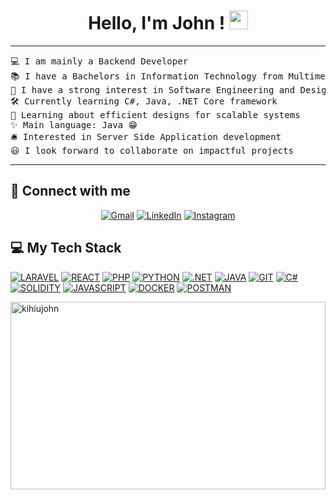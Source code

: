 <h1 align="center">
Hello, I'm John ! 
	<a href="https://github.com/KihiuJohn" target="_self">
		<img src="https://media.giphy.com/media/hvRJCLFzcasrR4ia7z/giphy.gif" width="30">
	</a>
</h1>

<hr>

<pre>
💻 I am mainly a Backend Developer
📚 I have a Bachelors in Information Technology from Multimedia University of Kenya
📝 I have a strong interest in Software Engineering and Design
🛠️ Currently learning C#, Java, .NET Core framework
🌱 Learning about efficient designs for scalable systems
✨ Main language: Java 😁
🛎 Interested in Server Side Application development
😃 I look forward to collaborate on impactful projects
</pre>
<hr>

## 🤝 Connect with me

<p align="center">
	<a href="mailto:kihiujohn12@gmail.com"><img img src="https://img.shields.io/badge/gmail-%23EA4335.svg?style=plastic&logo=gmail&logoColor=white" alt="Gmail"/></a>
	<a href="https://www.linkedin.com/in/john-kihiu-3481b8232/"><img src="https://img.shields.io/badge/linkedin-%230A66C2.svg?style=plastic&logo=linkedin&logoColor=white" alt="LinkedIn"/></a>
    <a href="https://www.instagram.com/_migett/"><img src="https://img.shields.io/badge/Instagram-%23E4405F.svg?style=plastic&logo=instagram&logoColor=white" alt="Instagram"/></a>
</p>

## 💻 My Tech Stack

<p>
    <a href="https://laravel.com/"><img alt="LARAVEL" src="https://img.shields.io/badge/Laravel-%23FF2D20.svg?style=plastic&logo=laravel&logoColor=white"></a>
    <a href="https://react.dev/"><img alt="REACT" src="https://img.shields.io/badge/React-%2361DAFB.svg?style=plastic&logo=react&logoColor=white"></a>
    <a href="https://www.php.net/"><img alt="PHP" src="https://img.shields.io/badge/PHP-%23777BB4.svg?style=plastic&logo=php&logoColor=white"></a>
    <a href="https://www.python.org/"><img alt="PYTHON" src="https://img.shields.io/badge/Python-%233776AB.svg?style=plastic&logo=python&logoColor=white"></a>
    <a href="https://dotnet.microsoft.com/"><img alt=".NET" src="https://img.shields.io/badge/.NET-%23512BD4.svg?style=plastic&logo=dotnet&logoColor=white"></a>
    <a href="https://www.java.com/"><img alt="JAVA" src="https://img.shields.io/badge/Java-%23FF6F00.svg?logo=java&logoColor=white"></a>
    <a href="https://git-scm.com/"><img alt="GIT" src="https://img.shields.io/badge/Git-%23F05032.svg?style=plastic&logo=git&logoColor=white"></a>
    <a href="https://learn.microsoft.com/en-us/dotnet/csharp/"><img alt="C#" src="https://img.shields.io/badge/C%23-%23239120.svg?style=plastic&logo=c-sharp&logoColor=white"></a>
    <a href="https://soliditylang.org/"><img alt="SOLIDITY" src="https://img.shields.io/badge/Solidity-%23363636.svg?style=plastic&logo=solidity&logoColor=white"></a>
    <a href="https://developer.mozilla.org/en-US/docs/Web/JavaScript"><img alt="JAVASCRIPT" src="https://img.shields.io/badge/JavaScript-%23F7DF1E.svg?style=plastic&logo=javascript&logoColor=black"></a>
    <a href="https://www.docker.com/"><img alt="DOCKER" src="https://img.shields.io/badge/Docker-%232496ED.svg?style=plastic&logo=docker&logoColor=white"></a>
    <a href="https://www.postman.com/"><img alt="POSTMAN" src="https://img.shields.io/badge/Postman-%23FF6C37.svg?style=plastic&logo=postman&logoColor=white"></a>
</p>

<p>
 <img align="center" width="100%" height="300px" src="https://github-readme-stats.vercel.app/api/top-langs?username=kihiujohn&langs_count=10&show_icons=true&locale=en&layout=compact&theme=chartreuse-dark" alt="kihiujohn" />
</p>
